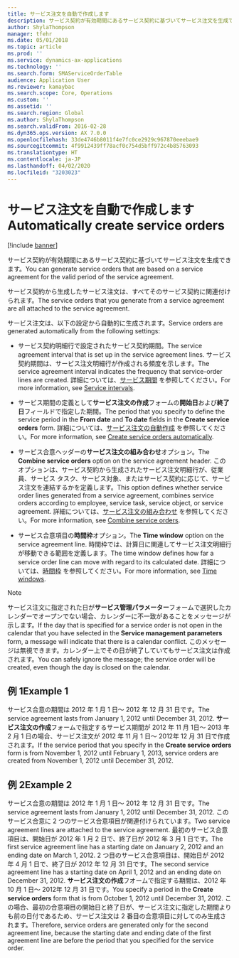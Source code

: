 ```yaml
---
title: サービス注文を自動で作成します
description: サービス契約が有効期間にあるサービス契約に基づいてサービス注文を生成できます。
author: ShylaThompson
manager: tfehr
ms.date: 05/01/2018
ms.topic: article
ms.prod: ''
ms.service: dynamics-ax-applications
ms.technology: ''
ms.search.form: SMAServiceOrderTable
audience: Application User
ms.reviewer: kamaybac
ms.search.scope: Core, Operations
ms.custom: ''
ms.assetid: ''
ms.search.region: Global
ms.author: ShylaThompson
ms.search.validFrom: 2016-02-28
ms.dyn365.ops.version: AX 7.0.0
ms.openlocfilehash: 33de4746b8011f4e7fc0ce2929c967870eeebae9
ms.sourcegitcommit: 4f9912439ff78acf0c754d5bff972c4b85763093
ms.translationtype: HT
ms.contentlocale: ja-JP
ms.lasthandoff: 04/02/2020
ms.locfileid: "3203023"
---
```

# <a name="automatically-create-service-orders"></a><span data-ttu-id="8c752-103">サービス注文を自動で作成します</span><span class="sxs-lookup"><span data-stu-id="8c752-103">Automatically create service orders</span></span> 

[!include [banner](../includes/banner.md)]


<span data-ttu-id="8c752-104">サービス契約が有効期間にあるサービス契約に基づいてサービス注文を生成できます。</span><span class="sxs-lookup"><span data-stu-id="8c752-104">You can generate service orders that are based on a service agreement for the valid period of the service agreement.</span></span>

<span data-ttu-id="8c752-105">サービス契約から生成したサービス注文は、すべてそのサービス契約に関連付けられます。</span><span class="sxs-lookup"><span data-stu-id="8c752-105">The service orders that you generate from a service agreement are all attached to the service agreement.</span></span>

<span data-ttu-id="8c752-106">サービス注文は、以下の設定から自動的に生成されます。</span><span class="sxs-lookup"><span data-stu-id="8c752-106">Service orders are generated automatically from the following settings:</span></span>

  - <span data-ttu-id="8c752-107">サービス契約明細行で設定されたサービス契約期間。</span><span class="sxs-lookup"><span data-stu-id="8c752-107">The service agreement interval that is set up in the service agreement lines.</span></span> <span data-ttu-id="8c752-108">サービス契約期間は、サービス注文明細行が作成される頻度を示します。</span><span class="sxs-lookup"><span data-stu-id="8c752-108">The service agreement interval indicates the frequency that service-order lines are created.</span></span> <span data-ttu-id="8c752-109">詳細については、[サービス期間](service-intervals.md) を参照してください。</span><span class="sxs-lookup"><span data-stu-id="8c752-109">For more information, see [Service intervals](service-intervals.md).</span></span>

  - <span data-ttu-id="8c752-110">サービス期間の定義として**サービス注文の作成**フォームの**開始日**および**終了日**フィールドで指定した期間。</span><span class="sxs-lookup"><span data-stu-id="8c752-110">The period that you specify to define the service period in the **From date** and **To date** fields in the **Create service orders** form.</span></span> <span data-ttu-id="8c752-111">詳細については、[サービス注文の自動作成](create-service-orders-automatically.md) を参照してください。</span><span class="sxs-lookup"><span data-stu-id="8c752-111">For more information, see [Create service orders automatically](create-service-orders-automatically.md).</span></span>

  - <span data-ttu-id="8c752-112">サービス合意ヘッダーの**サービス注文の組み合わせ**オプション。</span><span class="sxs-lookup"><span data-stu-id="8c752-112">The **Combine service orders** option on the service agreement header.</span></span> <span data-ttu-id="8c752-113">このオプションは、サービス契約から生成されたサービス注文明細行が、従業員、サービス タスク、サービス対象、またはサービス契約に応じて、サービス注文を連結するかを定義します。</span><span class="sxs-lookup"><span data-stu-id="8c752-113">This option defines whether service order lines generated from a service agreement, combines service orders according to employee, service task, service object, or service agreement.</span></span> <span data-ttu-id="8c752-114">詳細については、[サービス注文の組み合わせ](combine-service-orders.md) を参照してください。</span><span class="sxs-lookup"><span data-stu-id="8c752-114">For more information, see [Combine service orders](combine-service-orders.md).</span></span>

  - <span data-ttu-id="8c752-115">サービス合意項目の**時間枠**オプション。</span><span class="sxs-lookup"><span data-stu-id="8c752-115">The **Time window** option on the service agreement line.</span></span> <span data-ttu-id="8c752-116">時間枠では、計算日に関連してサービス注文明細行が移動できる範囲を定義します。</span><span class="sxs-lookup"><span data-stu-id="8c752-116">The time window defines how far a service order line can move with regard to its calculated date.</span></span> <span data-ttu-id="8c752-117">詳細については、[時間枠](time-windows.md) を参照してください。</span><span class="sxs-lookup"><span data-stu-id="8c752-117">For more information, see [Time windows](time-windows.md).</span></span>


> [!NOTE]
> <P><span data-ttu-id="8c752-118">サービス注文に指定された日が<STRONG>サービス管理パラメーター</STRONG>フォームで選択したカレンダーでオープンでない場合、カレンダーに不一致があることをメッセージが示します。</span><span class="sxs-lookup"><span data-stu-id="8c752-118">If the day that is specified for a service order is not open in the calendar that you have selected in the <STRONG>Service management parameters</STRONG> form, a message will indicate that there is a calendar conflict.</span></span> <span data-ttu-id="8c752-119">このメッセージは無視できます。カレンダー上でその日が終了していてもサービス注文は作成されます。</span><span class="sxs-lookup"><span data-stu-id="8c752-119">You can safely ignore the message; the service order will be created, even though the day is closed on the calendar.</span></span></P>

## <a name="example-1"></a><span data-ttu-id="8c752-120">例 1</span><span class="sxs-lookup"><span data-stu-id="8c752-120">Example 1</span></span>

<span data-ttu-id="8c752-121">サービス合意の期間は 2012 年 1 月 1 日～ 2012 年 12 月 31 日です。</span><span class="sxs-lookup"><span data-stu-id="8c752-121">The service agreement lasts from January 1, 2012 until December 31, 2012.</span></span> <span data-ttu-id="8c752-122">**サービス注文の作成**フォームで指定するサービス期間が 2012 年 11 月 1日～ 2013 年 2 月 1 日の場合、サービス注文が 2012 年 11 月 1 日～ 2012年 12 月 31 日で作成されます。</span><span class="sxs-lookup"><span data-stu-id="8c752-122">If the service period that you specify in the **Create service orders** form is from November 1, 2012 until February 1, 2013, service orders are created from November 1, 2012 until December 31, 2012.</span></span>

## <a name="example-2"></a><span data-ttu-id="8c752-123">例 2</span><span class="sxs-lookup"><span data-stu-id="8c752-123">Example 2</span></span>

<span data-ttu-id="8c752-124">サービス合意の期間は 2012 年 1 月 1 日～ 2012 年 12 月 31 日です。</span><span class="sxs-lookup"><span data-stu-id="8c752-124">The service agreement lasts from January 1, 2012 until December 31, 2012.</span></span> <span data-ttu-id="8c752-125">このサービス合意に 2 つのサービス合意項目が関連付けられています。</span><span class="sxs-lookup"><span data-stu-id="8c752-125">Two service agreement lines are attached to the service agreement.</span></span> <span data-ttu-id="8c752-126">最初のサービス合意項目は、開始日が 2012 年 1 月 2 日で、終了日が 2012 年 3 月 1 日です。</span><span class="sxs-lookup"><span data-stu-id="8c752-126">The first service agreement line has a starting date on January 2, 2012 and an ending date on March 1, 2012.</span></span> <span data-ttu-id="8c752-127">2 つ目のサービス合意項目は、開始日が 2012 年 4 月 1 日で、終了日が 2012 年 12 月 31 日です。</span><span class="sxs-lookup"><span data-stu-id="8c752-127">The second service agreement line has a starting date on April 1, 2012 and an ending date on December 31, 2012.</span></span> <span data-ttu-id="8c752-128">**サービス注文の作成**フオームで指定する期間は、2012 年 10 月 1 日～ 2012年 12 月 31 日です。</span><span class="sxs-lookup"><span data-stu-id="8c752-128">You specify a period in the **Create service orders** form that is from October 1, 2012 until December 31, 2012.</span></span> <span data-ttu-id="8c752-129">この場合、最初の合意項目の開始日と終了日が、サービス注文に指定した期間よりも前の日付であるため、サービス注文は 2 番目の合意項目に対してのみ生成されます。</span><span class="sxs-lookup"><span data-stu-id="8c752-129">Therefore, service orders are generated only for the second agreement line, because the starting date and ending date of the first agreement line are before the period that you specified for the service order.</span></span>

  


